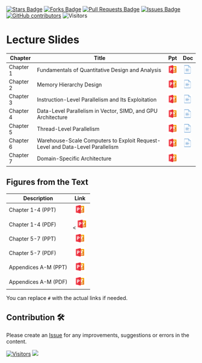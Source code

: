 <a href="https://github.com/drshahizan/project-management/stargazers"><img src="https://img.shields.io/github/stars/drshahizan/project-management" alt="Stars Badge"/></a>
<a href="https://github.com/drshahizan/project-management/network/members"><img src="https://img.shields.io/github/forks/drshahizan/project-management" alt="Forks Badge"/></a>
<a href="https://github.com/drshahizan/project-management/pulls"><img src="https://img.shields.io/github/issues-pr/drshahizan/project-management" alt="Pull Requests Badge"/></a>
<a href="https://github.com/drshahizan/project-management"><img src="https://img.shields.io/github/issues/drshahizan/project-management" alt="Issues Badge"/></a>
<a href="https://github.com/drshahizan/project-management/graphs/contributors"><img alt="GitHub contributors" src="https://img.shields.io/github/contributors/drshahizan/project-management?color=2b9348"></a>
![Visitors](https://api.visitorbadge.io/api/visitors?path=https%3A%2F%2Fgithub.com%2Fdrshahizan%2Fproject-management&labelColor=%23d9e3f0&countColor=%23697689&style=flat)

# Lecture Slides

| Chapter    | Title                                                                                  | Ppt | Doc |
|------------|----------------------------------------------------------------------------------------|----------------------------------------------------------------------------------------------|---|
| Chapter 1  | Fundamentals of Quantitative Design and Analysis                                       | <a href="https://github.com/drshahizan/computer-system/blob/main/images/week1/Chapter1.pdf"><img src="../images/powerpoint-48.png" width="30px" height="30px"></a> | <a href="https://bjpcjp.github.io/pdfs/cpus-quant/comparchs-ch01.pdf"><img src="../images/document-40.png" width="24px" height="24px"></a>|
| Chapter 2  | Memory Hierarchy Design                                                                | <a href="https://github.com/drshahizan/computer-system/blob/main/images/week1/chapter02.pdf"><img src="../images/powerpoint-48.png" width="30px" height="30px"></a> | <a href="https://bjpcjp.github.io/pdfs/cpus-quant/comparchs-ch02.pdf"><img src="../images/document-40.png" width="24px" height="24px"></a>|
| Chapter 3  | Instruction-Level Parallelism and Its Exploitation                                     | <a href="https://github.com/drshahizan/computer-system/blob/main/images/week1/chapter03.pdf"><img src="../images/powerpoint-48.png" width="30px" height="30px"></a> |<a href="https://bjpcjp.github.io/pdfs/cpus-quant/comparchs-ch03.pdf"><img src="../images/document-40.png" width="24px" height="24px"></a>|
| Chapter 4  | Data-Level Parallelism in Vector, SIMD, and GPU Architecture                           | <a href="https://github.com/drshahizan/computer-system/blob/main/images/week1/chapter04.pdf"><img src="../images/powerpoint-48.png" width="30px" height="30px"></a> |<a href="https://bjpcjp.github.io/pdfs/cpus-quant/comparchs-ch04.pdf"><img src="../images/document-40.png" width="24px" height="24px"></a>|
| Chapter 5  | Thread-Level Parallelism                                                               | <a href="https://github.com/drshahizan/computer-system/blob/main/images/week1/chapter05.pdf"><img src="../images/powerpoint-48.png" width="30px" height="30px"></a> |<a href="https://bjpcjp.github.io/pdfs/cpus-quant/comparchs-ch05.pdf"><img src="../images/document-40.png" width="24px" height="24px"></a>|
| Chapter 6  | Warehouse-Scale Computers to Exploit Request-Level and Data-Level Parallelism          | <a href="https://github.com/drshahizan/computer-system/blob/main/images/week1/chapter06.pdf"><img src="../images/powerpoint-48.png" width="30px" height="30px"></a> |<a href="https://bjpcjp.github.io/pdfs/cpus-quant/comparchs-ch06.pdf"><img src="../images/document-40.png" width="24px" height="24px"></a>|
| Chapter 7  | Domain-Specific Architecture                                                           | <a href="https://github.com/drshahizan/computer-system/blob/main/images/week1/chapter07.pdf"><img src="../images/powerpoint-48.png" width="30px" height="30px"></a> | 

## Figures from the Text


| Description                       | Link                                                                                                  |
|-----------------------------------|:-----------------------------------------------------------------:|
| Chapter 1-4 (PPT)                 | <a href="https://elsevier.widen.net/content/goypup1p8f/original/CompanionAsset_9780128119051_PPTchapter1_4.zip"><img src="../images/powerpoint-48.png" width="30px" height="30px"></a> |
| Chapter 1-4 (PDF)                 | <<a href="https://elsevier.widen.net/content/goypup1p8f/original/CompanionAsset_9780128119051_PPTchapter1_4.zip"><img src="../images/powerpoint-48.png" width="30px" height="30px"></a> |
| Chapter 5-7 (PPT)                 | <a href="https://elsevier.widen.net/content/goypup1p8f/original/CompanionAsset_9780128119051_PPTchapter1_4.zip"><img src="../images/powerpoint-48.png" width="30px" height="30px"></a> |
| Chapter 5-7 (PDF)                 | <a href="https://elsevier.widen.net/content/goypup1p8f/original/CompanionAsset_9780128119051_PPTchapter1_4.zip"><img src="../images/powerpoint-48.png" width="30px" height="30px"></a> |
| Appendices A-M (PPT)              | <a href="https://elsevier.widen.net/content/goypup1p8f/original/CompanionAsset_9780128119051_PPTchapter1_4.zip"><img src="../images/powerpoint-48.png" width="30px" height="30px"></a> |
| Appendices A-M (PDF)              | <a href="https://elsevier.widen.net/content/goypup1p8f/original/CompanionAsset_9780128119051_PPTchapter1_4.zip"><img src="../images/powerpoint-48.png" width="30px" height="30px"></a> |

You can replace `#` with the actual links if needed.

## Contribution 🛠️
Please create an [Issue](https://github.com/drshahizan/project-management/issues) for any improvements, suggestions or errors in the content.

[![Visitors](https://api.visitorbadge.io/api/visitors?path=https%3A%2F%2Fgithub.com%2Fdrshahizan&labelColor=%23697689&countColor=%23555555&style=plastic)](https://visitorbadge.io/status?path=https%3A%2F%2Fgithub.com%2Fdrshahizan)
![](https://hit.yhype.me/github/profile?user_id=81284918)
